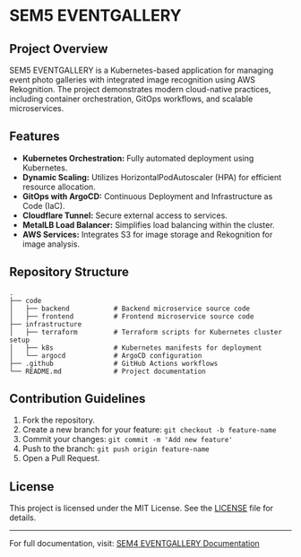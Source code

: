 # SEM5 EVENTGALLERY

## Project Overview

SEM5 EVENTGALLERY is a Kubernetes-based application for managing event photo galleries with integrated image recognition using AWS Rekognition. The project demonstrates modern cloud-native practices, including container orchestration, GitOps workflows, and scalable microservices.

## Features

- **Kubernetes Orchestration:** Fully automated deployment using Kubernetes.
- **Dynamic Scaling:** Utilizes HorizontalPodAutoscaler (HPA) for efficient resource allocation.
- **GitOps with ArgoCD:** Continuous Deployment and Infrastructure as Code (IaC).
- **Cloudflare Tunnel:** Secure external access to services.
- **MetalLB Load Balancer:** Simplifies load balancing within the cluster.
- **AWS Services:** Integrates S3 for image storage and Rekognition for image analysis.

## Repository Structure

```
.
├── code
│   ├── backend           # Backend microservice source code
│   ├── frontend          # Frontend microservice source code
├── infrastructure
│   ├── terraform         # Terraform scripts for Kubernetes cluster setup
│   ├── k8s               # Kubernetes manifests for deployment
│   └── argocd            # ArgoCD configuration
├── .github               # GitHub Actions workflows
└── README.md             # Project documentation
```

## Contribution Guidelines

1. Fork the repository.
2. Create a new branch for your feature: `git checkout -b feature-name`
3. Commit your changes: `git commit -m 'Add new feature'`
4. Push to the branch: `git push origin feature-name`
5. Open a Pull Request.

## License

This project is licensed under the MIT License. See the [LICENSE](LICENSE) file for details.

---

For full documentation, visit: [SEM4 EVENTGALLERY Documentation](https://noluchs.github.io/SEM4-EVENTGALLERY/)